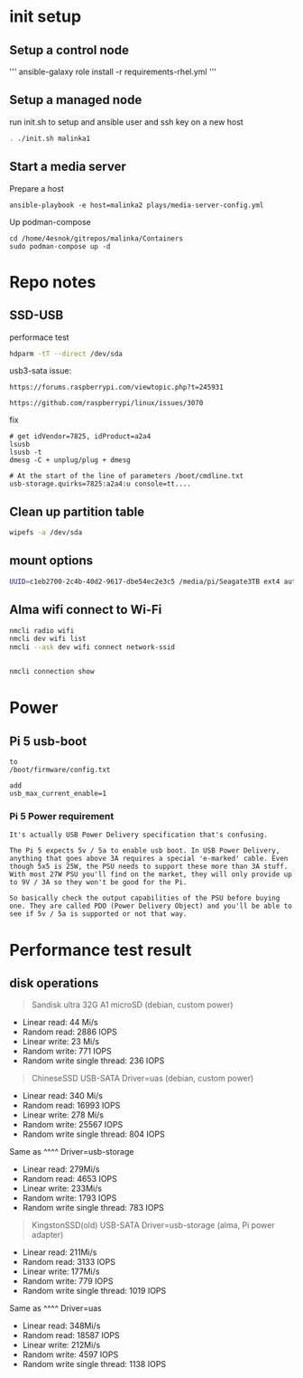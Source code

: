 # init setup

## Setup a control node

'''
ansible-galaxy role install -r requirements-rhel.yml
'''

## Setup a managed node
run init.sh to setup and ansible user and ssh key on a new host

```sh
. ./init.sh malinka1
```

## Start a media server

Prepare a host
```
ansible-playbook -e host=malinka2 plays/media-server-config.yml
```

Up podman-compose
```
cd /home/4esnok/gitrepos/malinka/Containers
sudo podman-compose up -d
```

# Repo notes

## SSD-USB

performace test
```sh
hdparm -tT --direct /dev/sda
```

usb3-sata issue:
```
https://forums.raspberrypi.com/viewtopic.php?t=245931

https://github.com/raspberrypi/linux/issues/3070
```

fix
```
# get idVendor=7825, idProduct=a2a4
lsusb
lsusb -t
dmesg -C + unplug/plug + dmesg

# At the start of the line of parameters /boot/cmdline.txt
usb-storage.quirks=7825:a2a4:u console=tt....

```

## Clean up partition table

```sh
wipefs -a /dev/sda
```


## mount options
```sh
UUID=c1eb2700-2c4b-40d2-9617-dbe54ec2e3c5 /media/pi/Seagate3TB ext4 auto,nofail,noatime,users,rw 0 0
```

## Alma wifi connect to Wi-Fi

```sh
nmcli radio wifi
nmcli dev wifi list
nmcli --ask dev wifi connect network-ssid


nmcli connection show
```
# Power

## Pi 5 usb-boot
```
to 
/boot/firmware/config.txt

add
usb_max_current_enable=1 
```

### Pi 5 Power requirement
```
It's actually USB Power Delivery specification that's confusing.

The Pi 5 expects 5v / 5a to enable usb boot. In USB Power Delivery, anything that goes above 3A requires a special 'e-marked' cable. Even though 5x5 is 25W, the PSU needs to support these more than 3A stuff. With most 27W PSU you'll find on the market, they will only provide up to 9V / 3A so they won't be good for the Pi.

So basically check the output capabilities of the PSU before buying one. They are called PDO (Power Delivery Object) and you'll be able to see if 5v / 5a is supported or not that way.
```

# Performance test result

## disk operations
>Sandisk ultra 32G A1 microSD (debian, custom power)
 - Linear read: 44 Mi/s
 - Random read: 2886 IOPS
 - Linear write: 23 Mi/s
 - Random write: 771 IOPS
 - Random write single thread: 236 IOPS

>ChineseSSD USB-SATA Driver=uas (debian, custom power)
 - Linear read: 340 Mi/s
 - Random read: 16993 IOPS
 - Linear write: 278 Mi/s
 - Random write: 25567 IOPS
 - Random write single thread: 804 IOPS

 Same as ^^^^ Driver=usb-storage
 - Linear read: 279Mi/s
 - Random read: 4653 IOPS
 - Linear write: 233Mi/s
 - Random write: 1793 IOPS
 - Random write single thread: 783 IOPS

>KingstonSSD(old)  USB-SATA Driver=usb-storage (alma, Pi power adapter)
 - Linear read: 211Mi/s
 - Random read: 3133 IOPS
 - Linear write: 177Mi/s
 - Random write: 779 IOPS
 - Random write single thread: 1019 IOPS

 Same as ^^^^ Driver=uas
 - Linear read: 348Mi/s
 - Random read: 18587 IOPS
 - Linear write: 212Mi/s
 - Random write: 4597 IOPS
 - Random write single thread: 1138 IOPS